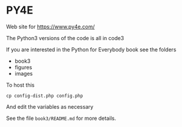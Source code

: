 # PY4E

Web site for https://www.py4e.com/

The Python3 versions of the code is all in code3

If you are interested in the Python for Everybody book
see the folders

* book3
* figures
* images

To host this

    cp config-dist.php config.php 

And edit the variables as necessary

See the file `book3/README.md` for more details.
